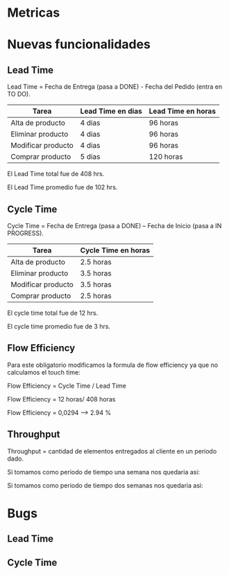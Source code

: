 # Metricas

# Nuevas funcionalidades
## Lead Time

Lead Time = Fecha de Entrega (pasa a DONE) - Fecha del Pedido (entra en TO DO).

Tarea | Lead Time en dias | Lead Time en horas |
|---|---|---|
|Alta de producto| 4 dias | 96 horas |
|Eliminar producto| 4 dias | 96 horas |
|Modificar producto| 4 dias | 96 horas |
|Comprar producto| 5 dias | 120 horas |

El Lead Time total fue de 408 hrs.

El Lead Time promedio fue de 102 hrs.

## Cycle Time

Cycle Time = Fecha de Entrega (pasa a DONE) – Fecha de Inicio (pasa a IN PROGRESS).

Tarea | Cycle Time en horas |
|---|---|
|Alta de producto| 2.5 horas |
|Eliminar producto| 3.5 horas | 
|Modificar producto| 3.5 horas | 
|Comprar producto| 2.5 horas |

El cycle time total fue de 12 hrs.

El cycle time promedio fue de 3 hrs.

## Flow Efficiency

Para este obligatorio modificamos la formula de flow efficiency ya que no calculamos el touch time:

Flow Efficiency = Cycle Time / Lead Time

Flow Efficiency = 12 horas/ 408 horas

Flow Efficiency = 0,0294 --> 2.94 %

## Throughput 

Throughput = cantidad de elementos entregados al cliente en un periodo dado.

Si tomamos como periodo de tiempo una semana nos quedaria asi:


Si tomamos como periodo de tiempo dos semanas nos quedaria asi:


# Bugs
## Lead Time



## Cycle Time

